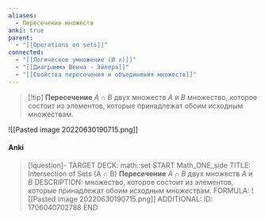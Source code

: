 ```yaml
---
aliases:
  - Пересечение множеств
anki: true
parent:
  - "[[Operations on sets]]"
connected:
  - "[[Логическое умножение (И ∧)]]"
  - "[[Диаграмма Венна - Эйлера]]"
  - "[[Свойства пересечения и объединения множеств]]"
---
```


> [!tip] **Пересечение** $A∩B$ двух множеств $A$ и $B$ 
множество, которое состоит из элементов, которые принадлежат обоим исходным множествам. 

![[Pasted image 20220630190715.png]]

#### Anki
> [!question]-
TARGET DECK: math::set
START
Math_ONE_side
TITLE: Intersection of Sets (A ∩ B)
**Пересечение** $A∩B$ двух множеств $A$ и $B$ 
DESCRIPTION: множество, которое состоит из элементов, которые принадлежат обоим исходным множествам. 
FORMULA: ![[Pasted image 20220630190715.png]]
ADDITIONAL:
ID: 1706040702788
END